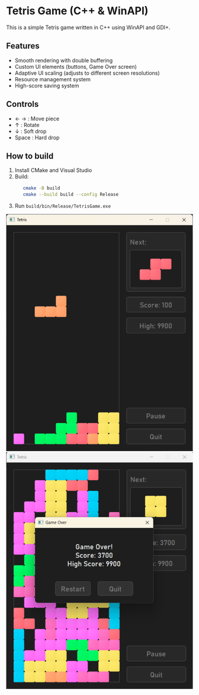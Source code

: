 # Tetris Game (C++ & WinAPI)
This is a simple Tetris game written in C++ using WinAPI and GDI+. 

## Features
- Smooth rendering with double buffering
- Custom UI elements (buttons, Game Over screen)
- Adaptive UI scaling (adjusts to different screen resolutions)
- Resource management system
- High-score saving system

## Controls
- ← → : Move piece
- ↑ : Rotate
- ↓ : Soft drop
- Space : Hard drop

## How to build
1. Install CMake and Visual Studio
2. Build:
	```bash
	   cmake -B build
	   cmake --build build --config Release
3. Run `build/bin/Release/TetrisGame.exe`

![Game Screenshot](screenshots/screenshot1.png)
![Game Over](screenshots/screenshot2.png)
